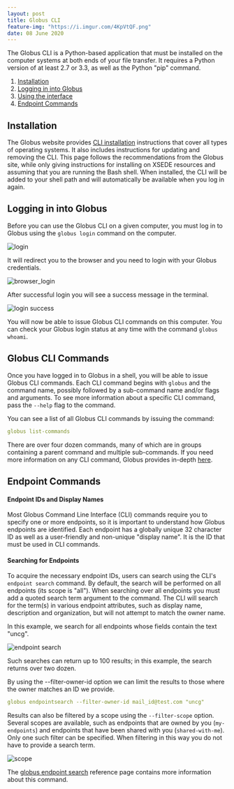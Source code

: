 ```yaml
---
layout: post
title: Globus CLI
feature-img: "https://i.imgur.com/4KpVtQF.png"
date: 08 June 2020
---
```


The Globus CLI is a Python-based application that must be installed on the computer systems at both ends of your file transfer. It requires a Python version of at least 2.7 or 3.3, as well as the Python "pip" command.

1. [Installation](#install)
2. [Logging in into Globus](#login)
3. [Using the interface](#interface)
4. [Endpoint Commands](#endpoint)

<a name="install"></a>
## Installation
The Globus website provides [CLI installation](https://docs.globus.org/cli/installation/) instructions that cover all types of operating systems. It also includes instructions for updating and removing the CLI. This page follows the recommendations from the Globus site, while only giving instructions for installing on XSEDE resources and assuming that you are running the Bash shell. When installed, the CLI will be added to your shell path and will automatically be available when you log in again. <br>

<a name="login"></a>
## Logging in into Globus
Before you can use the Globus CLI on a given computer, you must log in to Globus using the `globus login` command on the computer.

![login](https://i.imgur.com/Q4WVRH8.png)

It will redirect you to the browser and you need to login with your Globus credentials.

![browser_login](https://i.imgur.com/r3BdBfJ.png)

After successful login you will see a success message in the terminal.

![login success](https://i.imgur.com/3PzyoP4.png)

You will now be able to issue Globus CLI commands on this computer. You can check your Globus login status at any time with the command `globus whoami`.

<a name="interface"></a>
## Globus CLI Commands
Once you have logged in to Globus in a shell, you will be able to issue Globus CLI commands. Each CLI command begins with `globus` and the command name, possibly followed by a sub-command name and/or flags and arguments. To see more information about a specific CLI command, pass the `--help` flag to the command.

You can see a list of all Globus CLI commands by issuing the command:

```yml
globus list-commands
```
There are over four dozen commands, many of which are in groups containing a parent command and multiple sub-commands.
If you need more information on any CLI command, Globus provides in-depth [here](https://docs.globus.org/cli/reference/).

<a name="endpoint"></a>
## Endpoint Commands

#### Endpoint IDs and Display Names
Most Globus Command Line Interface (CLI) commands require you to specify one or more endpoints, so it is important to understand how Globus endpoints are identified. Each endpoint has a globally unique 32 character ID as well as a user-friendly and non-unique "display name". It is the ID that must be used in CLI commands.

#### Searching for Endpoints
To acquire the necessary endpoint IDs, users can search using the CLI's `endpoint search` command.
By default, the search will be performed on all endpoints (its scope is "all"). When searching over all endpoints you must add a quoted search term argument to the command. The CLI will search for the term(s) in various endpoint attributes, such as display name, description and organization, but will not attempt to match the owner name.

In this example, we search for all endpoints whose fields contain the text "uncg".

![endpoint search](https://i.imgur.com/q1WIaVS.png)

Such searches can return up to 100 results; in this example, the search returns over two dozen.

By using the --filter-owner-id option we can limit the results to those where the owner matches an ID we provide.

```yml
globus endpointsearch --filter-owner-id mail_id@test.com "uncg"
```

Results can also be filtered by a scope using the `--filter-scope` option. Several scopes are available, such as endpoints that are owned by you (`my-endpoints`) and endpoints that have been shared with you (`shared-with-me`). Only one such filter can be specified. When filtering in this way you do not have to provide a search term.

![scope](https://i.imgur.com/jI1m28Y.png)

The [globus endpoint search](https://docs.globus.org/cli/reference/endpoint_search/) reference page contains more information about this command.